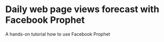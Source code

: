 # Daily web page views forecast with Facebook Prophet
A hands-on tutorial how to use Facebook Prophet
